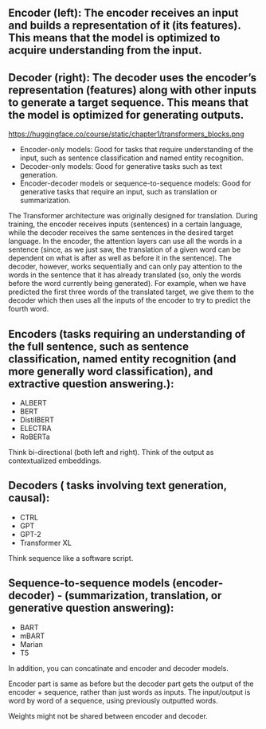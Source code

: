 ## Encoder (left): The encoder receives an input and builds a representation of it (its features). This means that the model is optimized to acquire understanding from the input.
## Decoder (right): The decoder uses the encoder’s representation (features) along with other inputs to generate a target sequence. This means that the model is optimized for generating outputs.
https://huggingface.co/course/static/chapter1/transformers_blocks.png

- Encoder-only models: Good for tasks that require understanding of the input, such as sentence classification and named entity recognition.
- Decoder-only models: Good for generative tasks such as text generation.
- Encoder-decoder models or sequence-to-sequence models: Good for generative tasks that require an input, such as translation or summarization.

The Transformer architecture was originally designed for translation. During training, the encoder receives inputs (sentences) in a certain language, while the decoder receives the same sentences in the desired target language. In the encoder, the attention layers can use all the words in a sentence (since, as we just saw, the translation of a given word can be dependent on what is after as well as before it in the sentence). The decoder, however, works sequentially and can only pay attention to the words in the sentence that it has already translated (so, only the words before the word currently being generated). For example, when we have predicted the first three words of the translated target, we give them to the decoder which then uses all the inputs of the encoder to try to predict the fourth word.

## Encoders (tasks requiring an understanding of the full sentence, such as sentence classification, named entity recognition (and more generally word classification), and extractive question answering.):
- ALBERT
- BERT
- DistilBERT
- ELECTRA
- RoBERTa

Think bi-directional (both left and right). Think of the output as contextualized embeddings. 

## Decoders ( tasks involving text generation, causal):
- CTRL
- GPT
- GPT-2
- Transformer XL

Think sequence like a software script.

## Sequence-to-sequence models (encoder-decoder) - (summarization, translation, or generative question answering):
- BART
- mBART
- Marian
- T5

In addition, you can concatinate and encoder and decoder models.

Encoder part is same as before but the decoder part gets the output of the encoder + sequence, rather than just words as inputs. The input/output is word by word of a sequence, using previously outputted words.

Weights might not be shared between encoder and decoder. 
